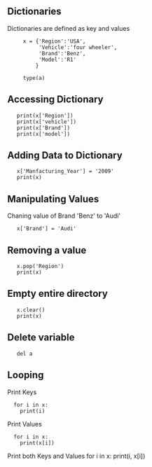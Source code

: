 ## Dictionaries
   Dictionaries are defined as key and values
   
         x = {'Region':'USA',
              'Vehicle':'four wheeler',
              'Brand':'Benz',
              'Model':'R1'
             }
        
         type(a)

## Accessing Dictionary
       print(x['Region'])
       print(x['vehicle'])
       print(x['Brand'])
       print(x['model'])
       
  
## Adding Data to Dictionary

       x['Manfacturing_Year'] = '2009'
       print(x)

## Manipulating Values
   Chaning value of Brand 'Benz' to 'Audi'
   
       x['Brand'] = 'Audi'
       
## Removing a value
 
       x.pop('Region')
       print(x)
       
## Empty entire directory
       x.clear()
       print(x)
      
## Delete variable
       del a
       
       
## Looping
Print Keys

      for i in x:
        print(i)
        
        
Print Values
      
      for i in x:
        print(x[i])
        
Print both Keys and Values
      for i in x:
        print(i,  x[i])
       

